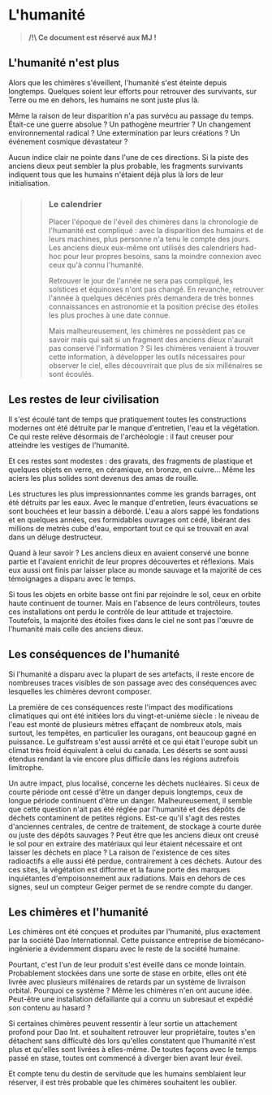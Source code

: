 # L'humanité

> **/!\ Ce document est réservé aux MJ !**

## L'humanité n'est plus

Alors que les chimères s'éveillent, l'humanité s'est éteinte depuis longtemps. Quelques soient leur efforts pour retrouver des survivants, sur Terre ou me en dehors, les humains ne sont juste plus là.

Même la raison de leur disparition n'a pas survécu au passage du temps. Était-ce une guerre absolue ? Un pathogène meurtrier ? Un changement environnemental radical ? Une extermination par leurs créations ? Un événement cosmique dévastateur ?

Aucun indice clair ne pointe dans l'une de ces directions. Si la piste des anciens dieux peut sembler la plus probable, les fragments survivants indiquent tous que les humains n'étaient déjà plus là lors de leur initialisation.

>> ### Le calendrier
>>
>> Placer l'époque de l'éveil des chimères dans la chronologie de l'humanité est compliqué : avec la disparition des humains et de leurs machines, plus personne n'a tenu le compte des jours. Les anciens dieux eux-même ont utilisés des calendriers had-hoc pour leur propres besoins, sans la moindre connexion avec ceux qu'à connu l'humanité.
>> 
>> Retrouver le jour de l'année ne sera pas compliqué, les solstices et équinoxes n'ont pas changé. En revanche, retrouver l'année à quelques décénies près demandera de très bonnes connaissances en astronomie et la position précise des étoiles les plus proches à une date connue.
>> 
>> Mais malheureusement, les chimères ne possèdent pas ce savoir mais qui sait si un fragment des anciens dieux n'aurait pas conservé l'information ? Si les chimères venaient à trouver cette information, à développer les outils nécessaires pour observer le ciel, elles découvrirait que plus de six millénaires se sont écoulés.

## Les restes de leur civilisation

Il s'est écoulé tant de temps que pratiquement toutes les constructions modernes ont été détruite par le manque d'entretien, l'eau et la végétation. Ce qui reste relève désormais de l'archéologie : il faut creuser pour atteindre les vestiges de l'humanité.

Et ces restes sont modestes : des gravats, des fragments de plastique et quelques objets en verre, en céramique, en bronze, en cuivre... Même les aciers les plus solides sont devenus des amas de rouille.

Les structures les plus impressionnantes comme les grands barrages, ont été détruits par les eaux. Avec le manque d'entretien, leurs évacuations se sont bouchées et leur bassin a débordé. L'eau a alors sappé les fondations et en quelques années, ces formidables ouvrages ont cédé, libérant des millions de metrès cube d'eau, emportant tout ce qui se trouvait en aval dans un déluge destructeur.

Quand à leur savoir ? Les anciens dieux en avaient conservé une bonne partie et l'avaient enrichit de leur propres découvertes et réflexions. Mais eux aussi ont finis par laisser place au monde sauvage et la majorité de ces témoignages a disparu avec le temps.

Si tous les objets en orbite basse ont fini par rejoindre le sol, ceux en orbite haute continuent de tourner. Mais en l'absence de leurs contrôleurs, toutes ces installations ont perdu le contrôle de leur attitude et trajectoire. Toutefois, la majorité des étoiles fixes dans le ciel ne sont pas l'œuvre de l'humanité mais celle des anciens dieux.

## Les conséquences de l'humanité

Si l'humanité a disparu avec la plupart de ses artefacts, il reste encore de nombreuses traces visibles de son passage avec des conséquences avec lesquelles les chimères devront composer.

La première de ces conséquences reste l'impact des modifications climatiques qui ont été initiées lors du vingt-et-unième siècle : le niveau de l'eau est monté de plusieurs mètres effaçant de nombreux atols, mais surtout, les tempêtes, en particulier les ouragans, ont beaucoup gagné en puissance. Le gulfstream s'est aussi arrêté et ce qui était l'europe subit un climat très froid équivalent à celui du canada. Les déserts se sont aussi étendus rendant la vie encore plus difficile dans les régions autrefois limitrophe.

Un autre impact, plus localisé, concerne les déchets nucléaires. Si ceux de courte période ont cessé d'être un danger depuis longtemps, ceux de longue période continuent d'être un danger. Malheureusement, il semble que cette question n'ait pas été réglée par l'humanité et des dépôts de déchets contaminent de petites régions. Est-ce qu'il s'agit des restes d'anciennes centrales, de centre de traitement, de stockage à courte durée ou juste des dépôts sauvages ? Peut être que les anciens dieux ont creusé le sol pour en extraire des matériaux qui leur étaient nécessaire et ont laisser les déchets en place ? La raison de l'existence de ces sites radioactifs a elle aussi été perdue, contrairement à ces déchets. Autour des ces sites, la végétation est difforme et la faune porte des marques inquiétantes d'empoisonnement aux radiations. Mais en dehors de ces signes, seul un compteur Geiger permet de se rendre compte du danger.

## Les chimères et l'humanité

Les chimères ont été conçues et produites par l'humanité, plus exactement par la société Dao Internationnal. Cette puissance entreprise de biomécano-ingénierie a évidemment disparu avec le reste de la société humaine.

Pourtant, c'est l'un de leur produit s'est éveillé dans ce monde lointain. Probablement stockées dans une sorte de stase en orbite, elles ont été livrée avec plusieurs millénaires de retards par un système de livraison orbital. Pourquoi ce système ? Même les chimères n'en ont aucune idée. Peut-être une installation défaillante qui a connu un subresaut et expédié son contenu au hasard ?

Si certaines chimères peuvent ressentir à leur sortie un attachement profond pour Dao Int. et souhaitent retrouver leur propriétaire, toutes s'en détachent sans difficulté dès lors qu'elles constatent que l'humanité n'est plus et qu'elles sont livrées à elles-même. De toutes façons avec le temps passé en stase, toutes ont commencé à diverger bien avant leur éveil.

Et compte tenu du destin de servitude que les humains semblaient leur réserver, il est très probable que les chimères souhaitent les oublier.
